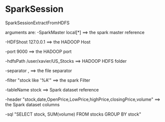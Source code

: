 # SparkSession
SparkSessionExtractFromHDFS

arguments are:
-SparkMaster local[*] ==> the spark master reference 

-HDFShost 127.0.0.1 ==> the HADOOP Host 

-port 9000 ==> the HADOOP port

-hdfsPath /user/xavier/US_Stocks   ==> HADOOP HDFS folder

-separator ,  ==> the file separator

-filter "stock like '%A'"   ==> the spark Filter

-tableName stock  ==> Spark dataset reference

-header "stock,date,OpenPrice,LowPrice,highPrice,closingPrice,volume" ==> the Spark dataset columns

-sql "SELECT stock, SUM(volume) FROM stocks GROUP BY stock"
